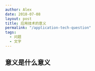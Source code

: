 ```yaml
---
author: Alex
date: 2018-07-08
layout: post
title: 应用技术的意义
permalink: "/application-tech-question"
tags:
  - 问题
  - 文字
---
```


## 意义是什么意义